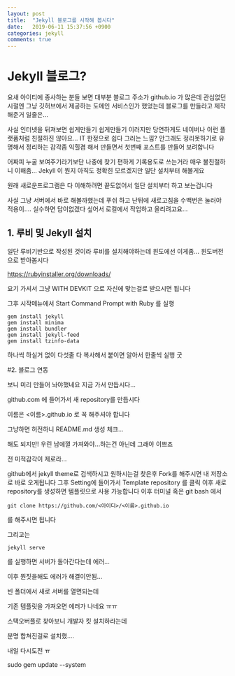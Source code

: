 ```yaml
---
layout: post
title:  "Jekyll 블로그를 시작해 봅시다"
date:   2019-06-11 15:37:56 +0900
categories: jekyll
comments: true
---
```


# Jekyll 블로그?

요새 아이티에 종사하는 분들 보면
대부분 블로그 주소가 github.io 가 많은데
관심없던 시절엔 그냥 깃허브에서 제공하는 도메인 서비스인가 했었는데
블로그를 만들라고 제작해준거 일줄은...

사실 인터넷을 뒤져보면 쉽게만들기 쉽게만들기 이러지만
당연하게도 네이버나 이런 플랫폼처럼 친절하진 않아요...
IT 한정으로 쉽다 그러는 느낌?
안그래도 정리못하기로 유명해서 정리하는 감각좀 익힐겸 해서 
만들면서 첫번째 포스트를 만들어 보려합니다

어짜피 누굴 보여주기라기보단 나중에 찾기 편하게 기록용도로 쓰는거라
매우 불친절하니 이해좀...
Jekyll 이 뭔지 아직도 정확힌 모르겠지만 일단 설치부터 해볼게요

원래 새로운프로그램은 다 이해하려면 끝도없어서 
일단 설치부터 하고 보는겁니다

사실 그냥 서버에서 바로 해볼까했는데
푸쉬 하고 난뒤에 새로고침을 수백번은 눌러야 적용이....
실수하면 답이없겠다 싶어서 로컬에서 작업하고 올리려고요...


## 1. 루비 및 Jekyll 설치

일단 루비기반으로 작성된 것이라 루비를 설치해야하는데
윈도에선 이게좀... 윈도버전으로 받아봅시다

https://rubyinstaller.org/downloads/

요기 가셔서 그냥 WITH DEVKIT 으로 자신에 맞는걸로 받으시면 됩니다

그후 시작메뉴에서 
Start Command Prompt with Ruby 를 실행

```
gem install jekyll
gem install minima
gem install bundler
gem install jekyll-feed
gem install tzinfo-data
```
하나씩 하실거 없이 다섯줄 다 복사해서 붙이면 알아서 한줄씩 실행 굿

#2. 블로그 연동

보니 미리 만들어 놔야했네요 지금 가서 만듭시다...

github.com 에 들어가서 새 repository를 만듭시다

이름은 <이름>.github.io 로 꼭 해주셔야 합니다

그냥하면 허전하니 README.md 생성 체크...

해도 되지만! 우린 남에껄 가져와야...하는건 아닌데 그래야 이쁘죠

전 미적감각이 제로라...

github에서 jekyll theme로 검색하시고 원하시는걸 찾은후 Fork를 해주시면 내 저장소로 바로 오게됩니다
그후 Setting에 들어가서 Template repository 를 클릭
이후 새로 repository를 생성하면 템플릿으로 사용 가능합니다
이후 터미널 혹은 git bash 에서 
```
git clone https://github.com/<아이디>/<이름>.github.io
```

를 해주시면 됩니다 

그리고는 

```
jekyll serve 
```

를 실행하면 서버가 돌아간다는데 에러...

이후 뭔짓을해도 에러가 해결이안됨...

빈 폴더에서 새로 서버를 열면되는데

기존 템플릿을 가져오면 에러가 나네요 ㅠㅠ

스택오버플로 찾아보니 개발자 킷 설치하라는데

분명 합쳐진걸로 설치했....

내일 다시도전 ㅠ


sudo gem update --system